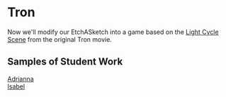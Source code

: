 Tron
================

Now we'll modify our EtchASketch into a game based on the [Light Cycle Scene](https://www.youtube.com/watch?v=-3ODe9mqoDE) from the original Tron movie.

Samples of Student Work
-----------------------
[Adrianna](http://bartalottia16.github.io/Tron)  
[Isabel](http://isabel98b.github.io/Tron) 
